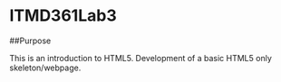 # ITMD361Lab3

##Purpose

This is an introduction to HTML5. Development of a basic HTML5 only skeleton/webpage.